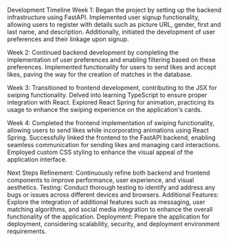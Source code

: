 Development Timeline
Week 1:
Began the project by setting up the backend infrastructure using FastAPI. Implemented user signup functionality, allowing users to register with details such as picture URL, gender, first and last name, and description. Additionally, initiated the development of user preferences and their linkage upon signup.

Week 2:
Continued backend development by completing the implementation of user preferences and enabling filtering based on these preferences. Implemented functionality for users to send likes and accept likes, paving the way for the creation of matches in the database.

Week 3:
Transitioned to frontend development, contributing to the JSX for swiping functionality. Delved into learning TypeScript to ensure proper integration with React. Explored React Spring for animation, practicing its usage to enhance the swiping experience on the application's cards.

Week 4:
Completed the frontend implementation of swiping functionality, allowing users to send likes while incorporating animations using React Spring. Successfully linked the frontend to the FastAPI backend, enabling seamless communication for sending likes and managing card interactions. Employed custom CSS styling to enhance the visual appeal of the application interface.

Next Steps
Refinement: Continuously refine both backend and frontend components to improve performance, user experience, and visual aesthetics.
Testing: Conduct thorough testing to identify and address any bugs or issues across different devices and browsers.
Additional Features: Explore the integration of additional features such as messaging, user matching algorithms, and social media integration to enhance the overall functionality of the application.
Deployment: Prepare the application for deployment, considering scalability, security, and deployment environment requirements.

